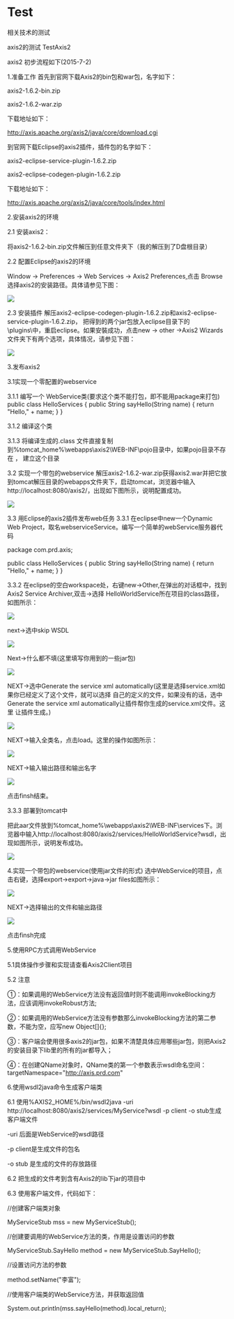 # Test
相关技术的测试


axis2的测试 TestAxis2

axis2 初步流程如下(2015-7-2)

1.准备工作
首先到官网下载Axis2的bin包和war包，名字如下：

axis2-1.6.2-bin.zip

axis2-1.6.2-war.zip

下载地址如下：

http://axis.apache.org/axis2/java/core/download.cgi


到官网下载Eclipse的axis2插件，插件包的名字如下：

axis2-eclipse-service-plugin-1.6.2.zip

axis2-eclipse-codegen-plugin-1.6.2.zip

下载地址如下：

http://axis.apache.org/axis2/java/core/tools/index.html

2.安装axis2的环境

2.1 安装axis2：

将axis2-1.6.2-bin.zip文件解压到任意文件夹下（我的解压到了D盘根目录）

2.2 配置Eclipse的axis2的环境

Window -> Preferences -> Web Services -> Axis2 Preferences,点击
Browse选择axis2的安装路径。具体请参见下图：

![](https://raw.githubusercontent.com/lifuz/my_document/master/image/axis2_use_1.jpg)

2.3 安装插件 解压axis2-eclipse-codegen-plugin-1.6.2.zip和axis2-eclipse-service-plugin-1.6.2.zip，
把得到的两个jar包放入eclipse目录下的\plugins\中，重启eclipse。如果安裝成功，点击new -> other ->Axis2 Wizards
文件夹下有两个选项，具体情况，请参见下图：

![](https://raw.githubusercontent.com/lifuz/my_document/master/image/axis2_use_2.png)

3.发布axis2


3.1实现一个零配置的webservice

3.1.1
编写一个 WebService类(要求这个类不能打包，即不能用package来打包)
public class HelloServices {
	public String sayHello(String name) {
		return "Hello," + name;
	}
}

3.1.2
编译这个类

3.1.3
将编译生成的.class 文件直接复制到%tomcat_home%\webapps\axis2\WEB-INF\pojo目录中，如果pojo目录不存在	，
建立这个目录


3.2  实现一个带包的webservice
 解压axis2-1.6.2-war.zip获得axis2.war并把它放到tomcat解压目录的webapps文件夹下，启动tomcat，浏览器中输入
 http://localhost:8080/axis2/，出现如下图所示，说明配置成功。
 
![](https://raw.githubusercontent.com/lifuz/my_document/master/image/axis2_use_3.png)

3.3 用Eclipse的axis2插件发布web任务
 3.3.1    在eclipse中new一个Dynamic Web Project，取名webserviceService。编写一个简单的webService服务器代码
 
package com.prd.axis;

public class HelloServices {
	public String sayHello(String name) {
		return "Hello," + name;
	}
}

 3.3.2 在eclipse的空白workspace处，右键new->Other,在弹出的对话框中，找到Axis2 Service Archiver,双击->选择
 HelloWorldService所在项目的class路径，如图所示：
 
 ![](https://raw.githubusercontent.com/lifuz/my_document/master/image/axis2_use_4.png)
 
 next->选中skip WSDL
 
 ![](https://raw.githubusercontent.com/lifuz/my_document/master/image/axis2_use_5.png)
 
 Next->什么都不填(这里填写你用到的一些jar包)
 
 ![](https://raw.githubusercontent.com/lifuz/my_document/master/image/axis2_use_6.png)
 
 NEXT->选中Generate the service xml automatically(这里是选择service.xml如果你已经定义了这个文件，就可以选择
 自己的定义的文件，如果没有的话，选中Generate the service xml automatically让插件帮你生成的service.xml文件。这里
 让插件生成。)
 
 ![](https://raw.githubusercontent.com/lifuz/my_document/master/image/axis2_use_7.png)
 
 NEXT->输入全类名，点击load。这里的操作如图所示：
 
 ![](https://raw.githubusercontent.com/lifuz/my_document/master/image/axis2_use_8.png)
 
 NEXT->输入输出路径和输出名字
 
  ![](https://raw.githubusercontent.com/lifuz/my_document/master/image/axis2_use_9.png)
  
  点击finsh结束。
  
 3.3.3 部署到tomcat中
 
 把此aar文件放到%tomcat_home%\webapps\axis2\WEB-INF\services下。浏览器中输入http://localhost:8080/axis2/services/HelloWorldService?wsdl，出现如图所示，说明发布成功。
 
![](https://raw.githubusercontent.com/lifuz/my_document/master/image/axis2_use_10.png)


4.实现一个带包的webservice(使用jar文件的形式)
选中WebService的项目，点击右键，选择export->export->java->jar files如图所示：

![](https://raw.githubusercontent.com/lifuz/my_document/master/image/axis2_use_11.png)

NEXT->选择输出的文件和输出路径

![](https://raw.githubusercontent.com/lifuz/my_document/master/image/axis2_use_12.png)

点击finsh完成

 
5.使用RPC方式调用WebService

5.1具体操作步骤和实现请查看Axis2Client项目

5.2 注意

①：如果调用的WebService方法没有返回值时则不能调用invokeBlocking方法，应该调用invokeRobust方法;

②：如果调用的WebService方法没有参数那么invokeBlocking方法的第二参数，不能为空，应写new Object[]{};

③：客户端会使用很多axis2的jar包，如果不清楚具体应用哪些jar包，则把Axis2的安装目录下lib里的所有的jar都导入；

④：在创建QName对象时，QName类的第一个参数表示wsdl命名空间：targetNamespace="http://axis.prd.com"

6.使用wsdl2java命令生成客户端类

6.1 使用%AXIS2_HOME%/bin/wsdl2java -uri http://localhost:8080/axis2/services/MyService?wsdl 
-p client -o stub生成客户端文件

-uri 后面是WebService的wsdl路径

-p  client是生成文件的包名

-o  stub 是生成的文件的存放路径

6.2 把生成的文件考到含有Axis2的lib下jar的项目中

6.3 使用客户端文件，代码如下：

//创建客户端类对象

MyServiceStub mss = new MyServiceStub();

//创建要调用的WebService方法的类，作用是设置访问的参数

MyServiceStub.SayHello  method = new MyServiceStub.SayHello();

//设置访问方法的参数

method.setName("李富");

//使用客户端类的WebService方法，并获取返回值

System.out.println(mss.sayHello(method).local_return);
 
